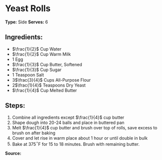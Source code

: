 # Yeast Rolls

**Type:** Side
**Serves:** 6

## Ingredients:
- $\frac{1}{2}$ Cup Water
- $\frac{1}{2}$ Cup Warm Milk
- 1 Egg
- $\frac{1}{3}$ Cup Butter, Softened
- $\frac{1}{3}$ Cup Sugar
- 1 Teaspoon Salt
- 3$\frac{3}{4}$ Cups All-Purpose Flour
- 2$\frac{1}{4}$ Teaspoons Dry Yeast
- $\frac{1}{4}$ Cup Melted Butter

## Steps:
1. Combine all ingredients except $\frac{1}{4}$ cup butter
2. Shape dough into 20-24 balls and place in buttered pan
3. Melt $\frac{1}{4}$ cup butter and brush over top of rolls, save excess to brush on after baking
4. Cover and let rise in warm place about 1 hour or until double in bulk
5. Bake at 375$^\circ$F for 15 to 18 minutes. Brush with remaining butter.

**Source:**
